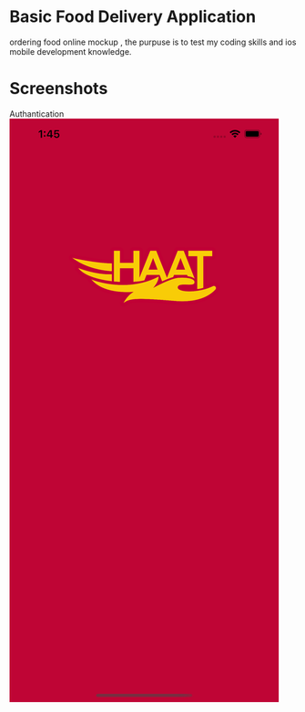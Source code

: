 #  Basic Food Delivery Application

ordering food online mockup , the purpuse is to test my coding skills and ios mobile development knowledge.



# Screenshots

Authantication 
![](/HAAT-Assignment/Resources/Screenshots/Launch.png)
